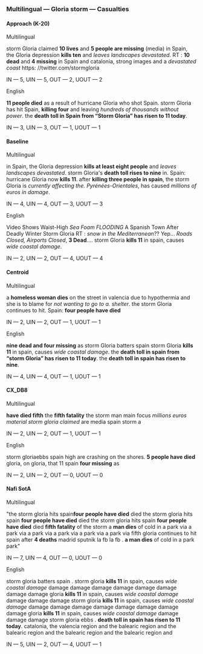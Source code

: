 ### Multilingual — Gloria storm — Casualties



#### Approach (K-20)

Multilingual

storm Gloria claimed **10 lives** and **5 people are missing** (media) in Spain, the Gloria depression **kills ten** and *leaves landscapes devastated*. RT : **10 dead** and **4 missing** in Spain and catalonia, strong images and a *devastated coast* https: //twitter.com/stormgloria

IN — 5, UIN — 5, OUT — 2, UOUT — 2

English

**11 people died** as a result of hurricane Gloria who shot Spain. storm Gloria has hit Spain, **killing four** and leaving *hundreds of thousands without power*. the **death toll in Spain from “Storm Gloria” has risen to 11 today**.

IN — 3, UIN — 3, OUT — 1, UOUT — 1

#### Baseline

Multilingual

in Spain, the Gloria depression **kills at least eight people** and *leaves landscapes devastated*. storm Gloria's **death toll rises to nine** in. Spain: hurricane Gloria now **kills 11**. after **killing three people in spain**, the storm Gloria is *currently affecting the. Pyrénées-Orientales*, has caused *millions of euros in damage*.

IN — 4, UIN — 4, OUT — 3, UOUT — 3

English

Video Shows Waist-High *Sea Foam FLOODING* A Spanish Town After Deadly Winter Storm Gloria RT : *snow in the Mediterranean*?? Yep... *Roads Closed, Airports Closed*, **3 Dead**.... storm Gloria **kills 11** in spain, causes *wide coastal damage*.

IN — 2, UIN — 2, OUT — 4, UOUT — 4

#### Centroid

Multilingual

a **homeless woman dies** on the street in valencia due to hypothermia and she is to blame for *not wanting to go to a. shelter*. the storm Gloria continues to hit. Spain: **four people have died**

IN — 2, UIN — 2, OUT — 1, UOUT — 1

English

**nine dead and four missing** as storm Gloria batters spain storm Gloria **kills 11** in spain, causes *wide coastal damage*. the **death toll in spain from “storm Gloria” has risen to 11 today**. the **death toll in spain has risen to nine**.

IN — 4, UIN — 4, OUT — 1, UOUT — 1

#### CX\_DB8

Multilingual

**have died fifth** the **fifth fatality** the storm man main focus *millions euros material storm gloria claimed* are media spain storm a

IN — 2, UIN — 2, OUT — 1, UOUT — 1

English

storm gloriaebbs spain high are crashing on the shores. **5 people have died** gloria, on gloria, that 11 spain **four missing** as 

IN — 2, UIN — 2, OUT — 0, UOUT — 0

#### Nafi SotA

Multilingual

"the storm gloria hits spain**four people have died** died the storm gloria hits spain **four people have died** died the storm gloria hits spain **four people have died** died
**fifth fatality** of the storm a **man dies** of cold in a park via a park via a park via a park via a park via a park via fifth
gloria continues to hit spain after **4 deaths** madrid sputnik la fb la fb .
**a man dies** of cold in a park park"

IN — 7, UIN — 4, OUT — 0, UOUT — 0

English

storm gloria batters spain .
storm gloria **kills 11** in spain, causes *wide coastal damage* damage damage damage damage damage damage damage damage gloria **kills 11** in spain, causes *wide coastal damage* damage damage damage
storm gloria **kills 11** in spain, causes *wide coastal damage* damage damage damage damage damage damage damage damage gloria **kills 11** in spain, causes *wide coastal damage* damage damage damage
storm gloria ebbs .
**death toll in spain has risen to 11 today**. catalonia, the valencia region and the balearic region and the balearic region and the balearic region and the balearic region and

IN — 5, UIN — 2, OUT — 4, UOUT — 1


